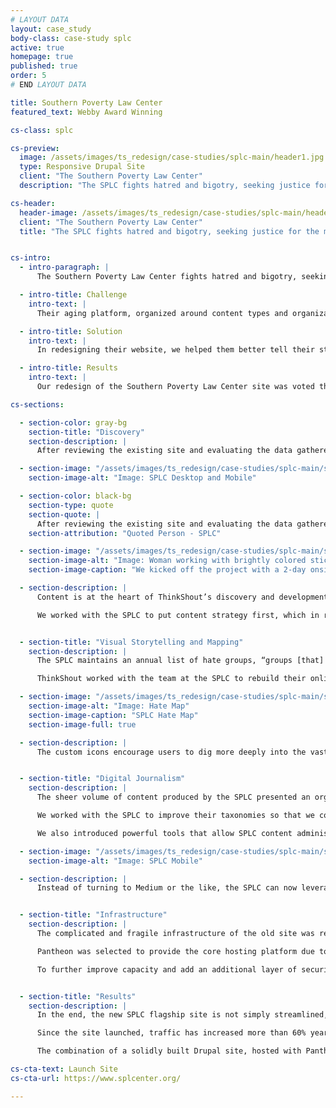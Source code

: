 ```yaml
---
# LAYOUT DATA
layout: case_study
body-class: case-study splc
active: true
homepage: true
published: true
order: 5
# END LAYOUT DATA

title: Southern Poverty Law Center
featured_text: Webby Award Winning

cs-class: splc

cs-preview:
  image: /assets/images/ts_redesign/case-studies/splc-main/header1.jpg
  type: Responsive Drupal Site
  client: "The Southern Poverty Law Center"
  description: "The SPLC fights hatred and bigotry, seeking justice for the most vulnerable members of society."

cs-header:
  header-image: /assets/images/ts_redesign/case-studies/splc-main/header1.jpg
  client: "The Southern Poverty Law Center"
  title: "The SPLC fights hatred and bigotry, seeking justice for the most vulnerable members of society."


cs-intro:
  - intro-paragraph: |
      The Southern Poverty Law Center fights hatred and bigotry, seeking justice for the most vulnerable members of society.

  - intro-title: Challenge
    intro-text: |
      Their aging platform, organized around content types and organizational departments, faced another challenge: surviving the multitude of crippling cyber attacks perpetrated by the hundreds of hate groups that the SPLC fights.

  - intro-title: Solution
    intro-text: |
      In redesigning their website, we helped them better tell their story through digital journalism and data visualization. We also solidified their platform and implemented measures to keep the site secure.

  - intro-title: Results
    intro-text: |
      Our redesign of the Southern Poverty Law Center site was voted the People's Voice winner in the Websites - Law category of the 2016 [Webby Awards](http://webbyawards.com/), and was named an Honoree in the Best Practices category.

cs-sections:

  - section-color: gray-bg
    section-title: "Discovery"
    section-description: |
      After reviewing the existing site and evaluating the data gathered about how the SPLC’s visitors navigate it, ThinkShout traveled to Montgomery to work with the SPLC’s team in person to better understand their organizational goals, what they hoped to achieve with their online presence, their audiences, and the content that could connect the two.

  - section-image: "/assets/images/ts_redesign/case-studies/splc-main/splc-desktopmobile.jpg"
    section-image-alt: "Image: SPLC Desktop and Mobile"

  - section-color: black-bg
    section-type: quote
    section-quote: |
      After reviewing the existing site and evaluating the data gathered about how the SPLC’s visitors navigate it, ThinkShout traveled to Montgomery to work with the SPLC’s team in person.
    section-attribution: "Quoted Person - SPLC"

  - section-image: "/assets/images/ts_redesign/case-studies/splc-main/splc-process.jpg"
    section-image-alt: "Image: Woman working with brightly colored sticky notes during project discovery phase"
    section-image-caption: "We kicked off the project with a 2-day onsite discovery engagement with the SPLC team"

  - section-description: |
      Content is at the heart of ThinkShout’s discovery and development methodologies. When content is organized according to internal business structures, site visitors must first learn the language of the organization. This imposes a significant roadblock between them and the information they’re seeking.

      We worked with the SPLC to put content strategy first, which in reality put their audiences first. This key step helped maintain – and build – the SPLC’s reputation as a trusted and valuable source of information amongst supporters, donors, consumers, and other stakeholders. The information architecture and organization of the site flowed naturally from there.


  - section-title: "Visual Storytelling and Mapping"
    section-description: |
      The SPLC maintains an annual list of hate groups, “groups [that] have beliefs or practices that attack or malign an entire class of people, typically for their immutable characteristics.” The Hate Map, one of the SPLC’s flagship pieces of cross-channel content, needed a major overhaul for today’s responsive environment.

      ThinkShout worked with the team at the SPLC to rebuild their online Hate Map from the ground up. By showing all of the hate groups in the United States in a single visual, the Hate Map tells a powerful story.

  - section-image: "/assets/images/ts_redesign/case-studies/splc-main/splc-hatemap.jpg"
    section-image-alt: "Image: Hate Map"
    section-image-caption: "SPLC Hate Map"
    section-image-full: true

  - section-description: |
      The custom icons encourage users to dig more deeply into the vast library of content the SPLC maintains about the groups and their ideology. Users can toggle to a view showing the actual number of groups in each state, demonstrating that hate is not some far flung problem, but something in their own backyard that they must confront.


  - section-title: "Digital Journalism"
    section-description: |
      The sheer volume of content produced by the SPLC presented an organizational challenge. On the previous site, content was largely grouped by type, so an article from the [Intelligence Report](https://www.splcenter.org/intelligence-report) about the standoff with Ammon Bundy in Nevada often had no connection to a news story about the latest events.

      We worked with the SPLC to improve their taxonomies so that we could pull related content together, regardless of its structure, and introduced faceted search features that allowed users to quickly step down to just the content of interest to them, instead of making them dig 10 layers deep.

      We also introduced powerful tools that allow SPLC content administrators to include compelling visuals to break up what had been an extremely text heavy site.

  - section-image: "/assets/images/ts_redesign/case-studies/splc-main/splc-mobile.jpg"
    section-image-alt: "Image: SPLC Mobile"

  - section-description: |
      Instead of turning to Medium or the like, the SPLC can now leverage Drupal to present gorgeous, if heartbreaking, stories.


  - section-title: "Infrastructure"
    section-description: |
      The complicated and fragile infrastructure of the old site was re-engineered with three key requirements in mind: stability, security, and simplicity.

      Pantheon was selected to provide the core hosting platform due to its track record of stability and developer/workflow tools that enabled rapid development with minimal infrastructure distractions. Detailed load testing showed the site fully capable of handling traffic in excess of five times their historical peaks.

      To further improve capacity and add an additional layer of security, the site sits behind Fastly's extensive content distribution network (CDN). For the increasingly common Denial of Service (DoS) and Distributed Denial of Service (DDoS) attacks where attackers overwhelm a site with requests and make it unavailable for other visitors, Fastly again provides protection. By utilizing Pantheon and Fastly, the SPLC team can focus all of their energy on the important work they do rather than managing servers and other infrastructure.


  - section-title: "Results"
    section-description: |
      In the end, the new SPLC flagship site is not simply streamlined, beautiful, and performant, it’s effective in furthering the mission of the SPLC by helping them tell the powerful stories we all need to hear.

      Since the site launched, traffic has increased more than 60% year-over-year – and more than 130% for mobile devices. Visitors are staying longer, and importantly, providing more support online: donations through the website are up significantly, as well.

      The combination of a solidly built Drupal site, hosted with Pantheon, and Fastly as a CDN and security layer has allowed the SPLC to withstand both dramatic spikes in legitimate traffic and countless attacks. The launch of the updated Hate Map saw traffic to just that section of the site spike over 20 times the historical averages with no impact or additional needs placed on the underlying infrastructure.

cs-cta-text: Launch Site
cs-cta-url: https://www.splcenter.org/

---
```

